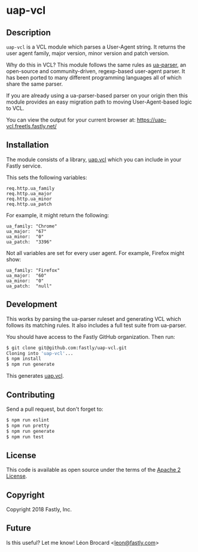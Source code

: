 # uap-vcl

## Description

`uap-vcl` is a VCL module which parses a User-Agent string. It returns
the user agent family, major version, minor version and patch version.

Why do this in VCL? This module follows the same rules as
[ua-parser](http://www.uaparser.org/), an open-source and
community-driven, regexp-based user-agent parser. It has been ported to
many different programming languages all of which share the same parser.

If you are already using a ua-parser-based parser on your origin then
this module provides an easy migration path to moving User-Agent-based
logic to VCL.

You can view the output for your current browser at:
https://uap-vcl.freetls.fastly.net/

## Installation

The module consists of a library, [uap.vcl](uap.vcl) which you can
include in your Fastly service.

This sets the following variables:

```vcl
req.http.ua_family
req.http.ua_major
req.http.ua_minor
req.http.ua_patch
```

For example, it might return the following:

```vcl
ua_family: "Chrome"
ua_major:  "67"
ua_minor:  "0"
ua_patch:  "3396"
```

Not all variables are set for every user agent. For example, Firefox might show:

```vcl
ua_family: "Firefox"
ua_major:  "60"
ua_minor:  "0"
ua_patch:  "null"
```

## Development

This works by parsing the ua-parser ruleset and generating VCL which
follows its matching rules. It also includes a full test suite from
ua-parser.

You should have access to the Fastly GitHub organization. Then run:

```bash
$ git clone git@github.com:fastly/uap-vcl.git
Cloning into 'uap-vcl'...
$ npm install
$ npm run generate
```

This generates [uap.vcl](uap.vcl).

## Contributing

Send a pull request, but don't forget to:

```bash
$ npm run eslint
$ npm run pretty
$ npm run generate
$ npm run test
```

## License

This code is available as open source under the terms of the
[Apache 2 License](http://opensource.org/licenses/Apache-2.0).

## Copyright

Copyright 2018 Fastly, Inc.

## Future

Is this useful? Let me know! Léon Brocard <<leon@fastly.com>>
